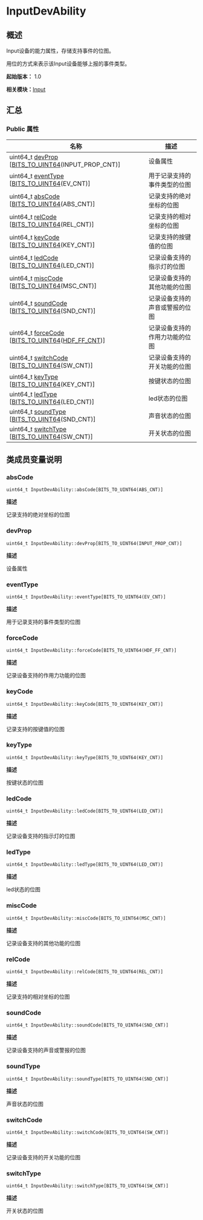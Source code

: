 # InputDevAbility


## 概述

Input设备的能力属性，存储支持事件的位图。

用位的方式来表示该Input设备能够上报的事件类型。

**起始版本：** 1.0

**相关模块：**[Input](_input.md)


## 汇总


### Public 属性

| 名称 | 描述 | 
| -------- | -------- |
| uint64_t [devProp](#devprop) [[BITS_TO_UINT64](_input.md#bits_to_uint64)(INPUT_PROP_CNT)] | 设备属性  | 
| uint64_t [eventType](#eventtype) [[BITS_TO_UINT64](_input.md#bits_to_uint64)(EV_CNT)] | 用于记录支持的事件类型的位图  | 
| uint64_t [absCode](#abscode) [[BITS_TO_UINT64](_input.md#bits_to_uint64)(ABS_CNT)] | 记录支持的绝对坐标的位图  | 
| uint64_t [relCode](#relcode) [[BITS_TO_UINT64](_input.md#bits_to_uint64)(REL_CNT)] | 记录支持的相对坐标的位图  | 
| uint64_t [keyCode](#keycode) [[BITS_TO_UINT64](_input.md#bits_to_uint64)(KEY_CNT)] | 记录支持的按键值的位图  | 
| uint64_t [ledCode](#ledcode) [[BITS_TO_UINT64](_input.md#bits_to_uint64)(LED_CNT)] | 记录设备支持的指示灯的位图  | 
| uint64_t [miscCode](#misccode) [[BITS_TO_UINT64](_input.md#bits_to_uint64)(MSC_CNT)] | 记录设备支持的其他功能的位图  | 
| uint64_t [soundCode](#soundcode) [[BITS_TO_UINT64](_input.md#bits_to_uint64)(SND_CNT)] | 记录设备支持的声音或警报的位图  | 
| uint64_t [forceCode](#forcecode) [[BITS_TO_UINT64](_input.md#bits_to_uint64)([HDF_FF_CNT](_input.md#hdf_ff_cnt))] | 记录设备支持的作用力功能的位图  | 
| uint64_t [switchCode](#switchcode) [[BITS_TO_UINT64](_input.md#bits_to_uint64)(SW_CNT)] | 记录设备支持的开关功能的位图  | 
| uint64_t [keyType](#keytype) [[BITS_TO_UINT64](_input.md#bits_to_uint64)(KEY_CNT)] | 按键状态的位图  | 
| uint64_t [ledType](#ledtype) [[BITS_TO_UINT64](_input.md#bits_to_uint64)(LED_CNT)] | led状态的位图  | 
| uint64_t [soundType](#soundtype) [[BITS_TO_UINT64](_input.md#bits_to_uint64)(SND_CNT)] | 声音状态的位图  | 
| uint64_t [switchType](#switchtype) [[BITS_TO_UINT64](_input.md#bits_to_uint64)(SW_CNT)] | 开关状态的位图  | 


## 类成员变量说明


### absCode

```
uint64_t InputDevAbility::absCode[BITS_TO_UINT64(ABS_CNT)]
```
**描述**

记录支持的绝对坐标的位图


### devProp

```
uint64_t InputDevAbility::devProp[BITS_TO_UINT64(INPUT_PROP_CNT)]
```
**描述**

设备属性


### eventType

```
uint64_t InputDevAbility::eventType[BITS_TO_UINT64(EV_CNT)]
```
**描述**

用于记录支持的事件类型的位图


### forceCode

```
uint64_t InputDevAbility::forceCode[BITS_TO_UINT64(HDF_FF_CNT)]
```
**描述**

记录设备支持的作用力功能的位图


### keyCode

```
uint64_t InputDevAbility::keyCode[BITS_TO_UINT64(KEY_CNT)]
```
**描述**

记录支持的按键值的位图


### keyType

```
uint64_t InputDevAbility::keyType[BITS_TO_UINT64(KEY_CNT)]
```
**描述**

按键状态的位图


### ledCode

```
uint64_t InputDevAbility::ledCode[BITS_TO_UINT64(LED_CNT)]
```
**描述**

记录设备支持的指示灯的位图


### ledType

```
uint64_t InputDevAbility::ledType[BITS_TO_UINT64(LED_CNT)]
```
**描述**

led状态的位图


### miscCode

```
uint64_t InputDevAbility::miscCode[BITS_TO_UINT64(MSC_CNT)]
```
**描述**

记录设备支持的其他功能的位图


### relCode

```
uint64_t InputDevAbility::relCode[BITS_TO_UINT64(REL_CNT)]
```
**描述**

记录支持的相对坐标的位图


### soundCode

```
uint64_t InputDevAbility::soundCode[BITS_TO_UINT64(SND_CNT)]
```
**描述**

记录设备支持的声音或警报的位图


### soundType

```
uint64_t InputDevAbility::soundType[BITS_TO_UINT64(SND_CNT)]
```
**描述**

声音状态的位图


### switchCode

```
uint64_t InputDevAbility::switchCode[BITS_TO_UINT64(SW_CNT)]
```
**描述**

记录设备支持的开关功能的位图


### switchType

```
uint64_t InputDevAbility::switchType[BITS_TO_UINT64(SW_CNT)]
```
**描述**

开关状态的位图
